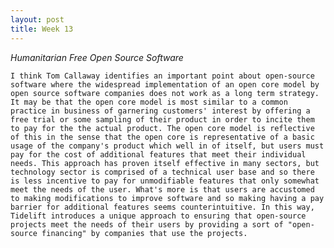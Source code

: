 ```yaml
---
layout: post
title: Week 13
---
```



*Humanitarian Free Open Source Software*

<!-- 
    Write your comments about Tom Callaway's blog post.
    The second article is intended to convince CIO's about the importance of open source for companies. What are your reactions to this article?
    Would you want to work in a company that only produced open source software? Why or why not? What would your dream job be? How would you like to see the business of software production in ten years?

    Everyone will be giving a presentation in the class about their contributions. Presentations will span three days starting the Thursday after Thanksgiving break. Start to plan your presentation.
-->

<!-- Write your comments about Tom Callaway's blog post. 
[Musings on Open Source Software Business Models][1]
-->
	I think Tom Callaway identifies an important point about open-source software where the widespread implementation of an open core model by open source software companies does not work as a long term strategy. It may be that the open core model is most similar to a common practice in business of garnering customers' interest by offering a free trial or some sampling of their product in order to incite them to pay for the the actual product. The open core model is reflective of this in the sense that the open core is representative of a basic usage of the company's product which well in of itself, but users must pay for the cost of additional features that meet their individual needs. This approach has proven itself effective in many sectors, but technology sector is comprised of a technical user base and so there is less incentive to pay for unmodifiable features that only somewhat meet the needs of the user. What's more is that users are accustomed to making modifications to improve software and so making having a pay barrier for additional features seems counterintuitive. In this way, Tidelift introduces a unique approach to ensuring that open-source projects meet the needs of their users by providing a sort of "open-source financing" by companies that use the projects.

<!-- The second article is intended to convince CIO's about the importance of open source for companies. What are your reactions to this article?
[8 advantages of using open source in the enterprise.][2]
-->

<!--  Would you want to work in a company that only produced open source software? Why or why not? What would your dream job be? How would you like to see the business of software production in ten years?
-->


<!-- HFOSS (Humanitarian Free Open Source Software) 
	[How a university's 3D-printed prosthetics club provides devices for amputees][3]
-->

[1]: https://spot.livejournal.com/327801.html
[2]:https://enterprisersproject.com/article/2015/1/top-advantages-open-source-offers-over-proprietary-solutions
[3]: https://opensource.com/article/17/10/enable-update

